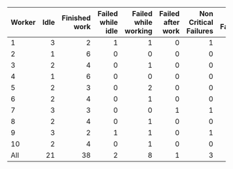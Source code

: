 | Worker   |   Idle |   Finished work |   Failed while idle |   Failed while working |   Failed after work |   Non Critical Failures |   Total Failures |   Working times |
|:---------|-------:|----------------:|--------------------:|-----------------------:|--------------------:|------------------------:|-----------------:|----------------:|
| 1        |      3 |               2 |                   1 |                      1 |                   0 |                       1 |                2 |               3 |
| 2        |      1 |               6 |                   0 |                      0 |                   0 |                       0 |                0 |               6 |
| 3        |      2 |               4 |                   0 |                      1 |                   0 |                       0 |                1 |               5 |
| 4        |      1 |               6 |                   0 |                      0 |                   0 |                       0 |                0 |               6 |
| 5        |      2 |               3 |                   0 |                      2 |                   0 |                       0 |                2 |               5 |
| 6        |      2 |               4 |                   0 |                      1 |                   0 |                       0 |                1 |               5 |
| 7        |      3 |               3 |                   0 |                      0 |                   1 |                       1 |                1 |               4 |
| 8        |      2 |               4 |                   0 |                      1 |                   0 |                       0 |                1 |               5 |
| 9        |      3 |               2 |                   1 |                      1 |                   0 |                       1 |                2 |               3 |
| 10       |      2 |               4 |                   0 |                      1 |                   0 |                       0 |                1 |               5 |
| All      |     21 |              38 |                   2 |                      8 |                   1 |                       3 |               11 |              47 |